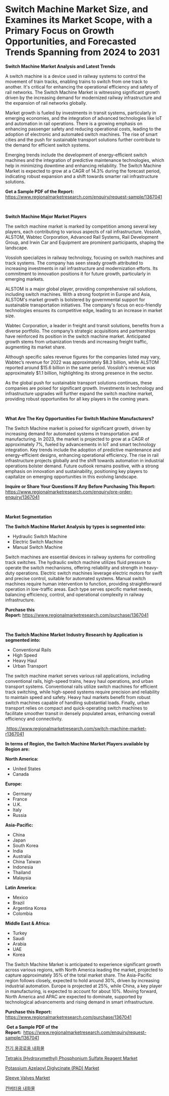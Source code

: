 <p><h1>Switch Machine Market Size, and Examines its Market Scope, with a Primary Focus on Growth Opportunities, and Forecasted Trends Spanning from 2024 to 2031</h1></p><p><strong>Switch Machine Market Analysis and Latest Trends</strong></p>
<p><p>A switch machine is a device used in railway systems to control the movement of train tracks, enabling trains to switch from one track to another. It's critical for enhancing the operational efficiency and safety of rail networks. The Switch Machine Market is witnessing significant growth driven by the increasing demand for modernized railway infrastructure and the expansion of rail networks globally.</p><p>Market growth is fueled by investments in transit systems, particularly in emerging economies, and the integration of advanced technologies like IoT and automation in rail operations. There is a growing emphasis on enhancing passenger safety and reducing operational costs, leading to the adoption of electronic and automated switch machines. The rise of smart cities and the push for sustainable transport solutions further contribute to the demand for efficient switch systems.</p><p>Emerging trends include the development of energy-efficient switch machines and the integration of predictive maintenance technologies, which help in minimizing downtime and enhancing reliability. The Switch Machine Market is expected to grow at a CAGR of 14.3% during the forecast period, indicating robust expansion and a shift towards smarter rail infrastructure solutions.</p></p>
<p><strong>Get a Sample PDF of the Report:&nbsp;</strong> <a href="https://www.regionalmarketresearch.com/enquiry/request-sample/1367041">https://www.regionalmarketresearch.com/enquiry/request-sample/1367041</a></p>
<p>&nbsp;</p>
<p><strong>Switch Machine Major Market Players</strong></p>
<p><p>The switch machine market is marked by competition among several key players, each contributing to various aspects of rail infrastructure. Vossloh, ALSTOM, Wabtec Corporation, Advanced Rail Systems, Rail Development Group, and Irwin Car and Equipment are prominent participants, shaping the landscape.</p><p>Vossloh specializes in railway technology, focusing on switch machines and track systems. The company has seen steady growth attributed to increasing investments in rail infrastructure and modernization efforts. Its commitment to innovation positions it for future growth, particularly in emerging markets.</p><p>ALSTOM is a major global player, providing comprehensive rail solutions, including switch machines. With a strong footprint in Europe and Asia, ALSTOM's market growth is bolstered by governmental support for sustainable transportation initiatives. The company's focus on eco-friendly technologies ensures its competitive edge, leading to an increase in market size.</p><p>Wabtec Corporation, a leader in freight and transit solutions, benefits from a diverse portfolio. The company’s strategic acquisitions and partnerships have reinforced its position in the switch machine market. Anticipated growth stems from urbanization trends and increasing freight traffic, augmenting its market share.</p><p>Although specific sales revenue figures for the companies listed may vary, Wabtec’s revenue for 2022 was approximately $8.3 billion, while ALSTOM reported around $15.6 billion in the same period. Vossloh's revenue was approximately $1.1 billion, highlighting its strong presence in the sector.</p><p>As the global push for sustainable transport solutions continues, these companies are poised for significant growth. Investments in technology and infrastructure upgrades will further expand the switch machine market, providing robust opportunities for all key players in the coming years.</p></p>
<p>&nbsp;</p>
<p><strong>What Are The Key Opportunities For Switch Machine Manufacturers?</strong></p>
<p><p>The Switch Machine market is poised for significant growth, driven by increasing demand for automated systems in transportation and manufacturing. In 2023, the market is projected to grow at a CAGR of approximately 7%, fueled by advancements in IoT and smart technology integration. Key trends include the adoption of predictive maintenance and energy-efficient designs, enhancing operational efficiency. The rise in rail infrastructure projects globally and the shift towards automation in industrial operations bolster demand. Future outlook remains positive, with a strong emphasis on innovation and sustainability, positioning key players to capitalize on emerging opportunities in this evolving landscape.</p></p>
<p><strong>Inquire or Share Your Questions If Any Before Purchasing This Report:</strong> <a href="https://www.regionalmarketresearch.com/enquiry/pre-order-enquiry/1367041">https://www.regionalmarketresearch.com/enquiry/pre-order-enquiry/1367041</a></p>
<p>&nbsp;</p>
<p><strong>Market Segmentation</strong></p>
<p><strong>The Switch Machine Market Analysis by types is segmented into:</strong></p>
<p><ul><li>Hydraulic Switch Machine</li><li>Electric Switch Machine</li><li>Manual Switch Machine</li></ul></p>
<p><p>Switch machines are essential devices in railway systems for controlling track switches. The hydraulic switch machine utilizes fluid pressure to operate the switch mechanisms, offering reliability and strength in heavy-duty operations. Electric switch machines leverage electric motors for swift and precise control, suitable for automated systems. Manual switch machines require human intervention to function, providing straightforward operation in low-traffic areas. Each type serves specific market needs, balancing efficiency, control, and operational complexity in railway infrastructure.</p></p>
<p><strong>Purchase this Report:&nbsp;</strong><a href="https://www.regionalmarketresearch.com/purchase/1367041">https://www.regionalmarketresearch.com/purchase/1367041</a></p>
<p>&nbsp;</p>
<p><strong>The Switch Machine Market Industry Research by Application is segmented into:</strong></p>
<p><ul><li>Conventional Rails</li><li>High Speed</li><li>Heavy Haul</li><li>Urban Transport</li></ul></p>
<p><p>The switch machine market serves various rail applications, including conventional rails, high-speed trains, heavy haul operations, and urban transport systems. Conventional rails utilize switch machines for efficient track switching, while high-speed systems require precision and reliability to maintain speed and safety. Heavy haul markets benefit from robust switch machines capable of handling substantial loads. Finally, urban transport relies on compact and quick-operating switch machines to facilitate smoother transit in densely populated areas, enhancing overall efficiency and connectivity.</p></p>
<p><a href="https://www.regionalmarketresearch.com/switch-machine-market-r1367041">&nbsp;https://www.regionalmarketresearch.com/switch-machine-market-r1367041</a></p>
<p><strong>In terms of Region, the Switch Machine Market Players available by Region are:</strong></p>
<p>
    <p> <strong> North America: </strong>
        <ul>
            <li>United States</li>
            <li>Canada</li>
        </ul>
        </p> 
    <p> <strong> Europe: </strong>
        <ul>
            <li>Germany</li>
            <li>France</li>
            <li>U.K.</li>
            <li>Italy</li>
            <li>Russia</li>
        </ul>
        </p> 
    <p> <strong> Asia-Pacific: </strong>
        <ul>
            <li>China</li>
            <li>Japan</li>
            <li>South Korea</li>
            <li>India</li>
            <li>Australia</li>
            <li>China Taiwan</li>
            <li>Indonesia</li>
            <li>Thailand</li>
            <li>Malaysia</li>
        </ul>
        </p> 
    <p> <strong> Latin America: </strong>
        <ul>
            <li>Mexico</li>
            <li>Brazil</li>
            <li>Argentina Korea</li>
            <li>Colombia</li>
        </ul>
        </p> 
    <p> <strong> Middle East & Africa: </strong>
        <ul>
            <li>Turkey</li>
            <li>Saudi</li>
            <li>Arabia</li>
            <li>UAE</li>
            <li>Korea</li>
        </ul>
    </p>
    </p>
<p><p>The Switch Machine Market is anticipated to experience significant growth across various regions, with North America leading the market, projected to capture approximately 35% of the total market share. The Asia-Pacific region follows closely, expected to hold around 30%, driven by increasing industrial automation. Europe is projected at 25%, while China, a key player in manufacturing, is expected to account for about 10%. Moving forward, North America and APAC are expected to dominate, supported by technological advancements and rising demand in smart infrastructure.</p></p>
<p><strong>Purchase this Report: </strong><a href="https://www.regionalmarketresearch.com/purchase/1367041">https://www.regionalmarketresearch.com/purchase/1367041</a></p>
<p>&nbsp;<strong>Get a Sample PDF of the Report:&nbsp;&nbsp;</strong><a href="https://www.regionalmarketresearch.com/enquiry/request-sample/1367041">https://www.regionalmarketresearch.com/enquiry/request-sample/1367041</a></p>
<p><strong></strong></p>
<p><p><a href="https://medium.com/@jasonhill6262/%EC%A0%84%EC%84%B8%EA%B3%84-%EC%A0%84%EA%B8%B0%EB%A9%9C%ED%8A%B8%EC%9A%A9-%EB%82%B4%ED%99%94%EB%AC%BC-%EC%8B%9C%EC%9E%A5-%EB%8F%99%ED%96%A5-%EC%98%88%EC%B8%A1-%EB%B0%8F-%EC%8B%9C%EC%9E%A5-%EC%A0%84%EB%9E%B5-%EB%B6%84%EC%84%9D-2024-2031-a98fe250c952?postPublishedType=repub">전기 용광로용 내화물</a></p><p><a href="https://issuu.com/reportprime-2/docs/tetrakis-hydroxymethyl-phosphonium-_d90a9aa24a9af7">Tetrakis (Hydroxymethyl) Phosphonium Sulfate Reagent Market</a></p><p><a href="https://issuu.com/reportprime-2/docs/potassium-azelaoyl-diglycinate-pad-_e968964d8faf4e">Potassium Azelaoyl Diglycinate (PAD) Market</a></p><p><a href="https://www.linkedin.com/pulse/comprehensive-look-product-type-straight-inline-typesubmerged-5nzgc?trackingId=X6mcGX77TZWir8ZLyESwJw%3D%3D">Sleeve Valves Market</a></p><p><a href="https://medium.com/@jasonhill6262/%EC%A0%84%EB%9E%B5%EC%A0%81-%EC%8B%9C%EC%9E%A5-%ED%86%B5%EC%B0%B0-2024-2031%EB%85%84-%EA%B8%80%EB%A1%9C%EB%B2%8C-%EC%BB%A8%EB%B2%84%ED%84%B0%EC%9A%A9-%EB%82%B4%ED%99%94%EC%9E%AC-%EC%8B%9C%EC%9E%A5-24ec25bd1aad?postPublishedType=repub">컨버터용 내화물</a></p></p>
